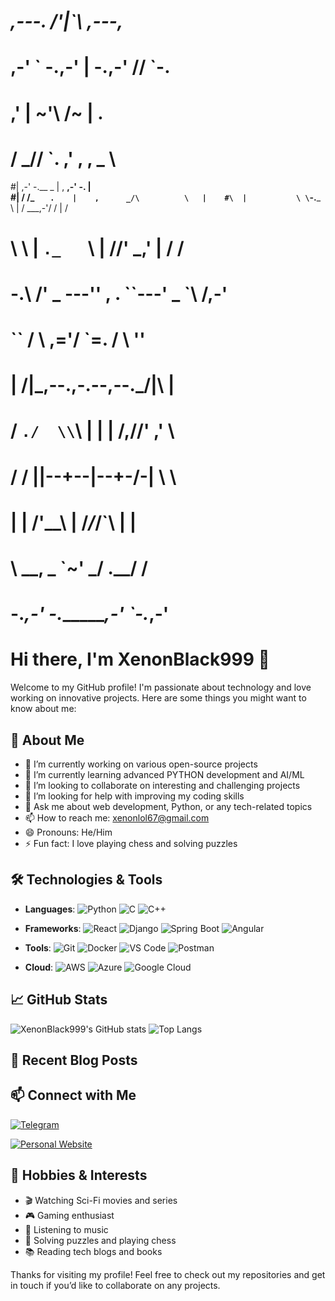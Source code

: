 #       ___,---.          /'|`\          ,---,___              
#    ,-'    \`    -.____,-'  |  -.____,-'    //    `-.         
#  ,'        |           ~'\     /~           |        .        
# /      ___//              `. ,'          ,  , \___      \    
#|    ,-'   -.__   _         |        ,    __,-'   -.    |    
#|   /          /\_  `   .    |    ,      _/\          \   |   
#\  |           \ \`-.___ \   |   / ___,-'/ /           |  /  
# \  \           | `._   `\\  |  //'   _,' |           /  /      
#  -.\         /'  _ ---'' , . ``---' _  `\         /,-'     
#     ``       /     \    ,='/ \`=.    /     \       ''          
#             |   /|\_,--.,-.--,--._/|\   |                  
#             /  `./  \\`\ |  |  | /,//' \,'  \                  
#        /   /     ||--+--|--+-/-|     \   \                 
#           |   |     /'\_\_\ | /_/_/`\     |   |                
#            \   \__, \_     `~'     _/ .__/   /            
#             -._,-'   -._______,-'   `-._,-'


# Hi there, I'm XenonBlack999 👋

Welcome to my GitHub profile! I'm passionate about technology and love working on innovative projects. Here are some things you might want to know about me:

## 🚀 About Me
- 🔭 I’m currently working on various open-source projects
- 🌱 I’m currently learning advanced PYTHON development and AI/ML
- 👯 I’m looking to collaborate on interesting and challenging projects
- 🤔 I’m looking for help with improving my coding skills
- 💬 Ask me about web development, Python, or any tech-related topics
- 📫 How to reach me: [xenonlol67@gmail.com](mailto:xenonlol67@gmail.com)
- 😄 Pronouns: He/Him
- ⚡ Fun fact: I love playing chess and solving puzzles

## 🛠️ Technologies & Tools
- **Languages**: 
  ![Python](https://img.shields.io/badge/-Python-333333?style=flat&logo=python) 
  ![C](https://img.shields.io/badge/-C-333333?style=flat&logo=c)
  ![C++](https://img.shields.io/badge/-C%2B%2B-333333?style=flat&logo=c%2B%2B)

- **Frameworks**: 
  ![React](https://img.shields.io/badge/-React-333333?style=flat&logo=react) 
  ![Django](https://img.shields.io/badge/-Django-333333?style=flat&logo=django)
  ![Spring Boot](https://img.shields.io/badge/-Spring%20Boot-333333?style=flat&logo=spring-boot)
  ![Angular](https://img.shields.io/badge/-Angular-333333?style=flat&logo=angular)

- **Tools**: 
  ![Git](https://img.shields.io/badge/-Git-333333?style=flat&logo=git) 
  ![Docker](https://img.shields.io/badge/-Docker-333333?style=flat&logo=docker) 
  ![VS Code](https://img.shields.io/badge/-VS%20Code-333333?style=flat&logo=visual-studio-code)
  ![Postman](https://img.shields.io/badge/-Postman-333333?style=flat&logo=postman)

- **Cloud**: 
  ![AWS](https://img.shields.io/badge/-AWS-333333?style=flat&logo=amazon-aws) 
  ![Azure](https://img.shields.io/badge/-Azure-333333?style=flat&logo=microsoft-azure)
  ![Google Cloud](https://img.shields.io/badge/-Google%20Cloud-333333?style=flat&logo=google-cloud)

## 📈 GitHub Stats
![XenonBlack999's GitHub stats](https://github-readme-stats.vercel.app/api?username=XenonBlack999&show_icons=true&theme=radical)
![Top Langs](https://github-readme-stats.vercel.app/api/top-langs/?username=XenonBlack999&layout=compact&theme=radical)


## 📝 Recent Blog Posts
<!-- BLOG-POST-LIST:START -->
<!-- BLOG-POST-LIST:END -->

## 📫 Connect with Me
[![Telegram](https://t.me/xinxi3456)](https://t.me/xinxi3456)

[![Personal Website](https://gurdian-of-the-turth.neocities.org/)](https://gurdian-of-the-turth.neocities.org/)

## 🎨 Hobbies & Interests
- 🎬 Watching Sci-Fi movies and series
- 🎮 Gaming enthusiast
- 🎵 Listening to music
- 🧩 Solving puzzles and playing chess
- 📚 Reading tech blogs and books

Thanks for visiting my profile! Feel free to check out my repositories and get in touch if you’d like to collaborate on any projects.
